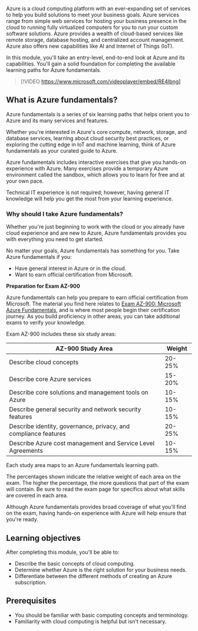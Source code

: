Azure is a cloud computing platform with an ever-expanding set of services to help you build solutions to meet your business goals. Azure services range from simple web services for hosting your business presence in the cloud to running fully virtualized computers for you to run your custom software solutions. Azure provides a wealth of cloud-based services like remote storage, database hosting, and centralized account management. Azure also offers new capabilities like AI and Internet of Things (IoT).

In this module, you'll take an entry-level, end-to-end look at Azure and its capabilities. You'll gain a solid foundation for completing the available learning paths for Azure fundamentals.

> [!VIDEO https://www.microsoft.com/videoplayer/embed/RE4Ibng]

## What is Azure fundamentals?

Azure fundamentals is a series of six learning paths that helps orient you to Azure and its many services and features.

Whether you're interested in Azure's core compute, network, storage, and database services, learning about cloud security best practices, or exploring the cutting edge in IoT and machine learning, think of Azure fundamentals as your curated guide to Azure.

Azure fundamentals includes interactive exercises that give you hands-on experience with Azure. Many exercises provide a temporary Azure environment called the sandbox, which allows you to learn for free and at your own pace.

Technical IT experience is not required; however, having general IT knowledge will help you get the most from your learning experience.

### Why should I take Azure fundamentals?

Whether you're just beginning to work with the cloud or you already have cloud experience and are new to Azure, Azure fundamentals provides you with everything you need to get started.

No matter your goals, Azure fundamentals has something for you. Take Azure fundamentals if you:

* Have general interest in Azure or in the cloud.
* Want to earn official certification from Microsoft.

**Preparation for Exam AZ-900**

Azure fundamentals can help you prepare to earn official certification from Microsoft. The material you find here relates to [Exam AZ-900: Microsoft Azure Fundamentals](https://docs.microsoft.com/learn/certifications/exams/az-900?azure-portal=true), and is where most people begin their certification journey. As you build proficiency in other areas, you can take additional exams to verify your knowledge.

Exam AZ-900 includes these six study areas:

| AZ-900 Study Area | Weight |
| - | - |
| Describe cloud concepts | 20-25% |
| Describe core Azure services | 15-20% |
| Describe core solutions and management tools on Azure | 10-15% |
| Describe general security and network security features | 10-15% |
| Describe identity, governance, privacy, and compliance features | 20-25% |
| Describe Azure cost management and Service Level Agreements | 10-15% |

Each study area maps to an Azure fundamentals learning path.

The percentages shown indicate the relative weight of each area on the exam. The higher the percentage, the more questions that part of the exam will contain. Be sure to read the exam page for specifics about what skills are covered in each area.

Although Azure fundamentals provides broad coverage of what you'll find on the exam, having hands-on experience with Azure will help ensure that you're ready.

## Learning objectives

After completing this module, you'll be able to:

- Describe the basic concepts of cloud computing.
- Determine whether Azure is the right solution for your business needs.
- Differentiate between the different methods of creating an Azure subscription.

## Prerequisites

- You should be familiar with basic computing concepts and terminology.
- Familiarity with cloud computing is helpful but isn't necessary.

